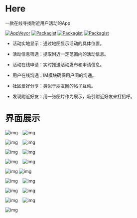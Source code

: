 # Here
一款在线寻找附近用户活动的App

[![AppVeyor](https://img.shields.io/appveyor/ci/gruntjs/grunt.svg)](https://github.com/old-traveler/Here)
[![Packagist](https://img.shields.io/packagist/dt/doctrine/orm.svg)](https://pan.baidu.com/s/14ZptwMeYOEo17Vl2qRT7tQ)
[![Packagist](https://img.shields.io/badge/API-25+-blue.svg)](https://github.com/old-traveler/Here)
[![Packagist](https://img.shields.io/badge/Version-1.0.0-green.svg)](https://github.com/old-traveler/Here)


* 活动实地显示：通过地图显示活动的具体位置。

* 活动信息筛选：提取附近一定范围内的活动信息。

* 活动在线申请：实时推送活动发布和申请信息。

* 用户在线沟通：IM模块确保用户间的沟通。

* 社区爱好分享：类似于朋友圈的帖子互动。

* 发现附近好友：用一张图片作为展示，吸引附近好友来打招呼。

# 界面展示

![img](https://github.com/old-traveler/Here/blob/master/img/S80312-163028.jpg)&nbsp;&nbsp;&nbsp;
![img](https://github.com/old-traveler/Here/blob/master/img/S80312-163039.jpg)

![img](https://github.com/old-traveler/Here/blob/master/img/S80312-163045.jpg)&nbsp;&nbsp;&nbsp;
![img](https://github.com/old-traveler/Here/blob/master/img/S80312-163058.jpg)

![img](https://github.com/old-traveler/Here/blob/master/img/S80312-163122.jpg)&nbsp;&nbsp;&nbsp;
![img](https://github.com/old-traveler/Here/blob/master/img/S80312-163228.jpg)

![img](https://github.com/old-traveler/Here/blob/master/img/S80312-163242.jpg)&nbsp;&nbsp;&nbsp;
![img](https://github.com/old-traveler/Here/blob/master/img/S80312-163358.jpg)

![img](https://github.com/old-traveler/Here/blob/master/img/S80312-163430.jpg)
![img](https://github.com/old-traveler/Here/blob/master/img/S80312-163438.jpg)

![img](https://github.com/old-traveler/Here/blob/master/img/S80312-163508.jpg)&nbsp;&nbsp;&nbsp;
![img](https://github.com/old-traveler/Here/blob/master/img/S80312-163624.jpg)

![img](https://github.com/old-traveler/Here/blob/master/img/S80312-163637.jpg)&nbsp;&nbsp;&nbsp;
![img](https://github.com/old-traveler/Here/blob/master/img/S80312-163855.jpg)

![img](https://github.com/old-traveler/Here/blob/master/img/S80312-164610.jpg)&nbsp;&nbsp;&nbsp;
![img](https://github.com/old-traveler/Here/blob/master/img/S80312-164647.jpg)

![img](https://github.com/old-traveler/Here/blob/master/img/S80312-164703.jpg)

